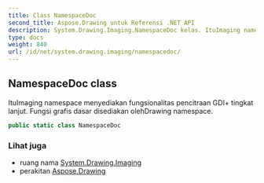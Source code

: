 ```yaml
---
title: Class NamespaceDoc
second_title: Aspose.Drawing untuk Referensi .NET API
description: System.Drawing.Imaging.NamespaceDoc kelas. ItuImaging namespace menyediakan fungsionalitas pencitraan GDI tingkat lanjut. Fungsi grafis dasar disediakan olehDrawing namespace.
type: docs
weight: 840
url: /id/net/system.drawing.imaging/namespacedoc/
---
```

## NamespaceDoc class

ItuImaging namespace menyediakan fungsionalitas pencitraan GDI+ tingkat lanjut. Fungsi grafis dasar disediakan olehDrawing namespace.

```csharp
public static class NamespaceDoc
```

### Lihat juga

* ruang nama [System.Drawing.Imaging](../../system.drawing.imaging/)
* perakitan [Aspose.Drawing](../../)



